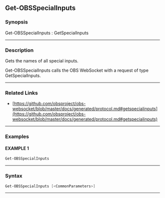 Get-OBSSpecialInputs
--------------------
### Synopsis
Get-OBSSpecialInputs : GetSpecialInputs

---
### Description

Gets the names of all special inputs.


Get-OBSSpecialInputs calls the OBS WebSocket with a request of type GetSpecialInputs.

---
### Related Links
* [https://github.com/obsproject/obs-websocket/blob/master/docs/generated/protocol.md#getspecialinputs](https://github.com/obsproject/obs-websocket/blob/master/docs/generated/protocol.md#getspecialinputs)



---
### Examples
#### EXAMPLE 1
```PowerShell
Get-OBSSpecialInputs
```

---
### Syntax
```PowerShell
Get-OBSSpecialInputs [<CommonParameters>]
```
---
